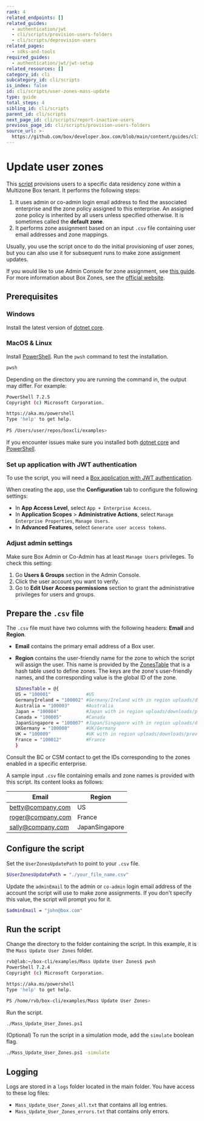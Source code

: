 ```yaml
---
rank: 4
related_endpoints: []
related_guides:
  - authentication/jwt
  - cli/scripts/provision-users-folders
  - cli/scripts/deprovision-users
related_pages:
  - sdks-and-tools
required_guides:
  - authentication/jwt/jwt-setup
related_resources: []
category_id: cli
subcategory_id: cli/scripts
is_index: false
id: cli/scripts/user-zones-mass-update
type: guide
total_steps: 4
sibling_id: cli/scripts
parent_id: cli/scripts
next_page_id: cli/scripts/report-inactive-users
previous_page_id: cli/scripts/provision-users-folders
source_url: >-
  https://github.com/box/developer.box.com/blob/main/content/guides/cli/scripts/user-zones-mass-update.md
---
```

# Update user zones

This [script][script] provisions users to a specific
data residency zone within a Multizone Box tenant.
It performs the following steps:

<!-- markdownlint-disable line-length -->

1. It uses admin or co-admin login email address to find the associated enterprise and the zone policy assigned to this enterprise. An assigned zone policy is inherited by all users unless specified otherwise. It is sometimes called the **default zone**.
2. It performs zone assignment based on an input `.csv` file containing user email addresses and zone mappings.

<message>

Usually, you use the script once to do the initial provisioning of user zones, but you can also use it for subsequent runs to make zone assignment updates.

</message>

If you would like to use Admin Console for zone assignment, see [this guide][zonesguide].
For more information about Box Zones, see the [official website][zonespage].

## Prerequisites

### Windows

Install the latest version of [dotnet core](https://dotnet.microsoft.com/download).

### MacOS & Linux

Install [PowerShell][pwsh]. Run the `pwsh` command to test the installation.

```bash
pwsh 
```

Depending on the directory you are
running the command in, the output may differ.
For example:

```bash
PowerShell 7.2.5
Copyright (c) Microsoft Corporation.

https://aka.ms/powershell
Type 'help' to get help.
  
PS /Users/user/repos/boxcli/examples> 
```

<message>

If you encounter issues make sure you installed both
[dotnet core](https://dotnet.microsoft.com/download) and
[PowerShell][pwsh].

</message>

### Set up application with JWT authentication

To use the script, you will need a [Box application with JWT authentication][jwtapp].

When creating the app, use the **Configuration** tab
to configure the following settings:

* In **App Access Level**, select `App + Enterprise Access`.
* In **Application Scopes** > **Administrative Actions**, select `Manage Enterprise Properties`, `Manage Users`.
* In **Advanced Features**, select `Generate user access tokens`.

### Adjust admin settings

Make sure Box Admin or Co-Admin has at least `Manage Users` privileges.
To check this setting:

1. Go **Users & Groups** section in the Admin Console.
2. Click the user account you want to verify.
3. Go to **Edit User Access permissions** section to grant the administrative privileges for users and groups. 

## Prepare the `.csv` file

The `.csv` file must have two columns with the following headers: **Email** and **Region**. 

* **Email** contains the primary email address of a Box user. 
* **Region**  contains the user-friendly name for the zone to which the script will assign the user. This name is provided by the [ZonesTable][zonestable] that is a hash table used to define zones. The keys are the zone's user-friendly names, and the corresponding value is the global ID of the zone. 

  ```bash
  $ZonesTable = @{
  US = "100001"             #US
  GermanyIreland = "100002" #Germany/Ireland with in region uploads/downloads/previews
  Australia = "100003"      #Australia
  Japan = "100004"          #Japan with in region uploads/downloads/previews
  Canada = "100005"         #Canada
  JapanSingapore = "100007" #Japan/Singapore with in region uploads/downloads/previews
  UKGermany = "100008"      #UK/Germany
  UK = "100009"             #UK with in region uploads/downloads/previews
  France = "100012"         #France
  }

  ```
  
<message>

Consult the BC or CSM contact to get the IDs corresponding to the zones enabled in a specific enterprise.

</message>

A sample input `.csv` file containing emails and zone names is provided with this script. Its content looks as follows:

| Email|Region|
|------|-------|
|betty@company.com|US|
|roger@company.com|France|
|sally@company.com|JapanSingapore|

## Configure the script

Set the `UserZonesUpdatePath` to point to your `.csv` file.

```bash
$UserZonesUpdatePath = "./your_file_name.csv"
```

Update the `adminEmail` to the admin or `co-admin` login email address of    the account the script will use to make zone assignments.
If you don't specify this value, the script will prompt you for it.

```bash
$adminEmail = "john@box.com"
```

## Run the script

Change the directory to the folder containing the script.
In this example, it is the `Mass Update User Zones` folder.

```bash
rvb@lab:~/box-cli/examples/Mass Update User Zones$ pwsh
PowerShell 7.2.4
Copyright (c) Microsoft Corporation.

https://aka.ms/powershell
Type 'help' to get help.

PS /home/rvb/box-cli/examples/Mass Update User Zones>
```

Run the script.

```bash
./Mass_Update_User_Zones.ps1
```

(Optional) To run the script in a simulation mode,
add the `simulate` boolean flag.

```bash
./Mass_Update_User_Zones.ps1 -simulate
```

## Logging

Logs are stored in a `logs` folder located in the main folder.
You have access to these log files:

* `Mass_Update_User_Zones_all.txt` that contains all log entries.
* `Mass_Update_User_Zones_errors.txt` that contains only errors.

<!-- markdownlint-enable line-length -->

[zonesguide]: https://support.box.com/hc/en-us/articles/360044193533-Assigning-Zones-through-the-Admin-Console
[script]: https://github.com/box/boxcli/tree/main/examples/Mass%20Update%20User%20Zones
[zonespage]: https://www.box.com/zones
[zonestable]: https://github.com/box/boxcli/blob/main/examples/Mass%20Update%20User%20Zones/Mass_Update_User_Zones.ps1#L23
[jwtapp]: g://cli/cli-docs/jwt-cli
[scripts]: https://github.com/box/boxcli/tree/main/examples
[pwsh]: https://docs.microsoft.com/en-us/powershell/scripting/install/installing-powershell?view=powershell-7.2
[console]: https://app.box.com/developers/console